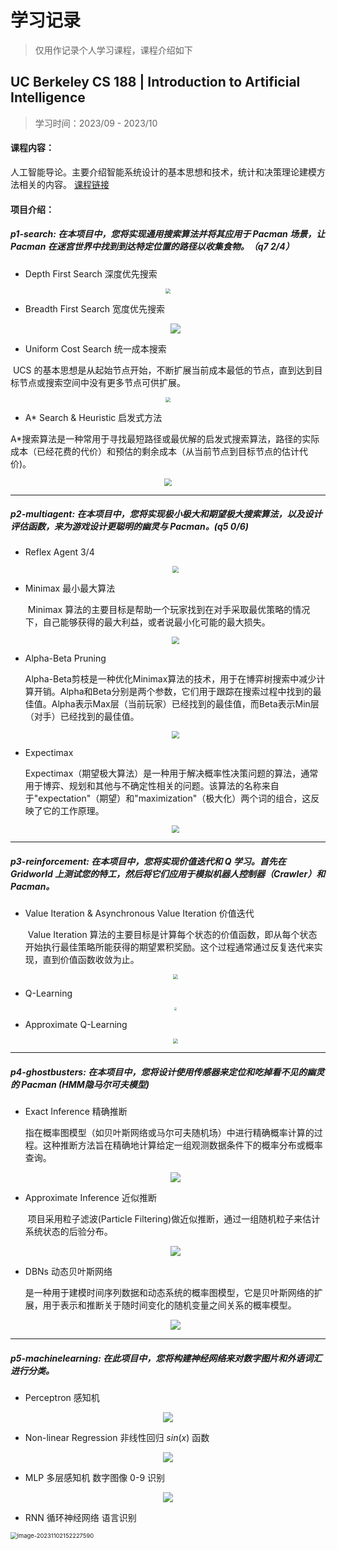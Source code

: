 # 学习记录

> 仅用作记录个人学习课程，课程介绍如下

## UC Berkeley **CS 188** | Introduction to Artificial Intelligence

> 学习时间：2023/09 - 2023/10                                                                                                              

#### 课程内容：

​	人工智能导论。主要介绍智能系统设计的基本思想和技术，统计和决策理论建模方法相关的内容。 [课程链接](https://inst.eecs.berkeley.edu/~cs188/fa18/)

#### 项目介绍：

##### p1-search:   在本项目中，您将实现通用搜索算法并将其应用于 Pacman 场景，让 Pacman 在迷宫世界中找到到达特定位置的路径以收集食物。（q7  2/4）

+ Depth First Search 深度优先搜索

<p align="center">
  <img src="https://p.ipic.vip/kxph45.jpg" style="zoom:50%;" />
</p>

+ Breadth First Search 宽度优先搜索

  <p align="center">
    <img src="https://p.ipic.vip/vbrlr9.png" style="max-width:50%;" />
  </p>

+ Uniform Cost Search 统一成本搜索

​		UCS 的基本思想是从起始节点开始，不断扩展当前成本最低的节点，直到达到目标节点或搜索空间中没有更多节点可供扩展。

<p align="center">
  <img src="https://p.ipic.vip/29xb2o.png" style="zoom:50%;" />
</p>

+ A* Search & Heuristic 启发式方法

​		A*搜索算法是一种常用于寻找最短路径或最优解的启发式搜索算法，路径的实际成本（已经花费的代价）和预估的剩余成本（从当前节点到目标节点的估计代价)。

<p align="center">
  <img src="https://p.ipic.vip/17duvv.png" style="zoom:75%;" />
</p>

------

##### p2-multiagent:   在本项目中，您将实现极小极大和期望极大搜索算法，以及设计评估函数，来为游戏设计更聪明的幽灵与 Pacman。(q5  0/6)

+ Reflex Agent  3/4

  <p align="center">
    <img src="https://p.ipic.vip/3cv16i.png" style="zoom:67%;" />
  </p>

+ Minimax 最小最大算法

  ​	Minimax 算法的主要目标是帮助一个玩家找到在对手采取最优策略的情况下，自己能够获得的最大利益，或者说最小化可能的最大损失。

  <p align="center">
    <img src="https://p.ipic.vip/vm1xi8.png" style="zoom:75%;" />
  </p>

+ Alpha-Beta Pruning 

  ​	Alpha-Beta剪枝是一种优化Minimax算法的技术，用于在博弈树搜索中减少计算开销。Alpha和Beta分别是两个参数，它们用于跟踪在搜索过程中找到的最佳值。Alpha表示Max层（当前玩家）已经找到的最佳值，而Beta表示Min层（对手）已经找到的最佳值。

  <p align="center">
    <img src="https://p.ipic.vip/seh552.png" style="zoom:75%;" />
  </p>

+ Expectimax

  ​	Expectimax（期望极大算法）是一种用于解决概率性决策问题的算法，通常用于博弈、规划和其他与不确定性相关的问题。该算法的名称来自于"expectation"（期望）和"maximization"（极大化）两个词的组合，这反映了它的工作原理。

  <p align="center">
    <img src="https://p.ipic.vip/lkicoi.png" style="zoom:75%;" />
  </p>

------

##### p3-reinforcement:  在本项目中，您将实现价值迭代和 Q 学习。首先在 Gridworld 上测试您的特工，然后将它们应用于模拟机器人控制器（Crawler）和 Pacman。

+ Value Iteration & Asynchronous Value Iteration  价值迭代

  ​	Value Iteration 算法的主要目标是计算每个状态的价值函数，即从每个状态开始执行最佳策略所能获得的期望累积奖励。这个过程通常通过反复迭代来实现，直到价值函数收敛为止。

  <p align="center">
    <img src="https://p.ipic.vip/73ed7n.png" style="zoom:50%;" />
  </p>

+ Q-Learning

  <p align="center">
   	<img src="https://p.ipic.vip/7v0hqy.png" style="zoom:30%;" />
  </p>

+ Approximate Q-Learning

  <p align="center">
   	<img src="https://p.ipic.vip/ongan5.png" style="zoom:50%;" />
  </p>

------

##### p4-ghostbusters:  在本项目中，您将设计使用传感器来定位和吃掉看不见的幽灵的 Pacman (HMM隐马尔可夫模型)

- Exact Inference 精确推断

  ​	指在概率图模型（如贝叶斯网络或马尔可夫随机场）中进行精确概率计算的过程。这种推断方法旨在精确地计算给定一组观测数据条件下的概率分布或概率查询。

  <p align="center">
   	<img src="https://p.ipic.vip/v9jpme.png" style="max-width:70%;" />
  </p>

- Approximate Inference 近似推断

  ​	项目采用粒子滤波(Particle Filtering)做近似推断，通过一组随机粒子来估计系统状态的后验分布。

  <p align="center">
   	<img src="https://p.ipic.vip/jx33yn.png" style="max-width:70%;" />
  </p>

- DBNs 动态贝叶斯网络

  ​	是一种用于建模时间序列数据和动态系统的概率图模型，它是贝叶斯网络的扩展，用于表示和推断关于随时间变化的随机变量之间关系的概率模型。

  <p align="center">
   	<img src="https://p.ipic.vip/kwnuo4.png" style="max-width:80%;" />
  </p>

------

##### p5-machinelearning:   在此项目中，您将构建神经网络来对数字图片和外语词汇进行分类。

+ Perceptron 感知机

<p align="center">
 	<img src="https://p.ipic.vip/w9ave4.png" style="max-width:80%;" />
</p>

+ Non-linear Regression 非线性回归 $sin(x)$ 函数

<p align="center">
 	<img src="https://p.ipic.vip/w1hvp5.png" style="max-width:80%;" />
</p>

+ MLP 多层感知机 数字图像 0-9 识别

<p align="center">
 	<img src="https://p.ipic.vip/3lp8e7.png" style="max-width:30%;" />
</p>

+ RNN 循环神经网络 语言识别

<img src="https://p.ipic.vip/4j0w1r.png" alt="image-20231102152227590" style="zoom:67%;" />
